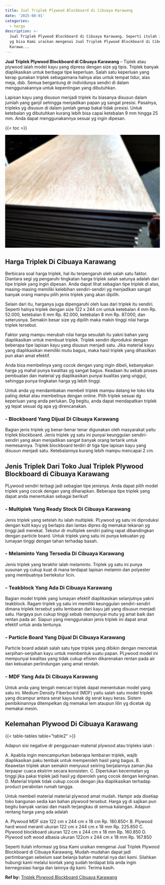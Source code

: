 ```yaml
---
title: Jual Triplek Plywood Blockboard di Cibuaya Karawang
date: '2025-08-01'
categories:
  - harga
description: >-
  Jual Triplek Plywood Blockboard di Cibuaya Karawang. Seperti itulah informasi
  yg bisa Kami uraikan mengenai Jual Triplek Plywood Blockboard di Cibuaya
  Karawa...
---
```


**Jual Triplek Plywood Blockboard di Cibuaya Karawang** – Tiplek atau plywood ialah model kayu yang dipress dengan size yg tipis. Triplek banyak diaplikasikan untuk berbagai tipe keperluan. Salah satu keperluan yang kerap gunakan triplek sebagaimana halnya alas untuk tempat tidur, alas meja, dsb. Semua bergantung dr individunya sendiri di dalam menggunakannya untuk kepentingan yang dibutuhkan.

Lapisan kayu yang disusun menjadi triplek itu biasanya disusun dalam jumlah yang ganjil sehingga menjadikan papan yg sangat presisi. Pasalnya, tripleks yg disusun di dalam jumlah genap bakal tidak presisi. Untuk ketebalan yg dibutuhkan kurang lebih bisa capai ketebalan 9 mm hingga 25 mm. Anda dapat menggunakannya sesuai yg ingin dipesan.

{{< toc >}}

![Jual Triplek Plywood Blockboard di Cibuaya Karawang](/images/jual-triplek-murah-16.png)

## Harga Triplek Di Cibuaya Karawang

Berbicara soal harga triplek, hal itu terpengaruh oleh salah satu faktor. Diantara segi yg pengaruhi tingkatan harga triplek salah satunya adalah dari tipe triplek yang ingin dipesan. Anda dapat lihat sebagian tipe triplek di atas, masing-masing memiliki kelebihan sendiri-sendiri yg menjadikan sangat banyak orang mampu pilih jenis triplek yang akan dipilih.

Selain dari itu, harganya juga dipengaruhi oleh luas dari triplek itu sendiri. Seperti halnya triplek dengan size 122 x 244 cm untuk ketebalan 4 mm Rp. 52.000, ketebalan 6 mm Rp. 82.000, ketebalan 8 mm Rp. 87.000, dan seterusnya. Semakin besar size yg dipilih maka makin tinggi nilai harga triplek tersebut.

Faktor yang mampu merubah nilai harga sesudah itu yakni bahan yang diaplikasikan untuk membuat triplek. Triplek sendiri diproduksi dengan beberapa tipe lapisan kayu yang disusun menjadi satu. Jika material kayu yang diaplikasikan memiliki mutu bagus, maka hasil triplek yang dihasilkan pun akan amat efektif.

Anda bisa membelinya yang cocok dengan yang ingin dibeli, kebanyakan harga yg mahal punya kwalitas yg sangat bagus. Keadaan itu sebab proses pembuatan dan material yg diaplikasikan punyai kualitas yang unggul, sehingga punya tingkatan harga yg lebih tinggi.

Untuk anda yg mendambakan membeli triplek mampu datang ke toko kita paling dekat atau membelinya dengan online. Pilih triplek sesuai dg keperluan yang anda perlukan. Dg begitu, anda dapat mendapatkan triplek yg tepat sesuai dg apa yg direncanakan.

### \- Blockboard Yang Dijual Di Cibuaya Karawang

Bagian jenis triplek yg benar-benar tenar digunakan oleh masyarakat yaitu triplek blockboard. Jenis triplek yg satu ini punyai keunggulan sendiri-sendiri yang akan menjadikan sangat banyak orang tertarik untuk memesannya. Triplek blockboard terdiri dr tiga tipe lapisan kayu yang disusun menjadi satu. Ketebalannya kurang lebih mampu mencapai 2 cm.

## Jenis Triplek Dari Toko Jual Triplek Plywood Blockboard di Cibuaya Karawang

PLywood sendiri terbagi jadi sebagian tipe jenisnya. Anda dapat pilih model triplek yang cocok dengan yang diharapkan. Beberapa tipe triplek yang dapat anda menentukan sebagai berikut!

### \- Multiplek Yang Ready Stock Di Cibuaya Karawang

Jenis triplek yang setelah itu ialah multiplek. PLywood yg satu ini diproduksi dengan kulit kayu yg berlapis dan lantas dipres dg memakai tekanan yg tinggi jadi merekat. Tekstur dr multiplek sendiri paling rapat dibandingkan dengan particle board. Untuk triplek yang satu ini punya kekuatan yg lumayan tinggi dengan tahan terhadap basah.

### \- Melaminto Yang Tersedia Di Cibuaya Karawang

Jenis triplek yang terakhir ialah melaminto. Triplek yg satu ini punya susunan yg cukup kuat di mana terdapat lapisan melamin dan polyester yang membuatnya bertekstur licin.

### \- Teakblock Yang Ada Di Cibuaya Karawang

Bagian model triplek yang lumayan efektif diaplikasikan selanjutnya yakni teakblock. Ragam triplek yg satu ini memiliki keunggulan sendiri-sendiri dimana triplek tersebut yaitu lembaran dari kayu jati yang disusun menjadi satu. Hargaya pun cukup tinggi sebab mempunyai mutu yg amat baik dan rentan pada air. Siapun yang menggunakan jenis triplek ini dapat amat efektif untuk anda tentunya.

### \- Particle Board Yang Dijual Di Cibuaya Karawang

Particle board adalah salah satu type triplek yang dibikin dengan mencetak serpihan-serpihan kayu untuk membentuk suatu papan. PLywood model ini mempunyai kwalitas yang tidak cukup efisien dikarenakan rentan pada air dan kekuatan perlindungan yang amat rendah.

### \- MDF Yang Ada Di Cibuaya Karawang

Untuk anda yang tengah mencari triplek dapat menentukan model yang satu ini. Medium Density Fiberboard (MDF) yaitu salah satu model triplek yang dicampur antara serat kayu lunak dg serat kayu keras. Sistem pembikinannya ditempelkan dg memakai lem ataupun lilin yg dicetak dg memakai mesin.

## Kelemahan Plywood Di Cibuaya Karawang

{{< table-tables table="table2" >}}

Adapun sisi negative dr penggunaan material plywood atau tripleks ialah :

A. Apabila ingin mencampurkan beberapa lembaran triplek, wajib diaplikasikan paku tembak untuk memperoleh hasil yang bagus. B. Keawetan triplek akan semakin menyusut seiiring berjalannya zaman jika terpapar cuaca ekstrim secara konsisten. C. Diperlukan kecermatan yg tinggi jika pakai triplek jadi hasil yg diperoleh yang cocok dengan keinginan. D. Material triplek tidak cukup cocok dengan jika diaplikasikan terhadap product perabotan rumah tangga.

Untuk membeli material material plywood amat mudah. Hampir ada disetiap toko bangunan sedia kan bahan plywood tersebut. Harga yg di sajikan pun begitu banyak variasi dan masih terjangkau di semua kalangan. Adapun rentang harga yang ada adalah

A. Plywood MDF size 122 cm x 244 cm x 18 cm Rp. 180.850< B. Plywood hard wood meranti ukuran 122 cm x 244 cm x 18 mm Rp. 225.850 C. Plywood blockboard ukuran 122 cm x 244 cm x 18 mm Rp. 160.850 D. Plywood soft wood albasia ukuran 122cm x 244 cm x 18 mm Rp. 167.850

Seperti itulah informasi yg bisa Kami uraikan mengenai Jual Triplek Plywood Blockboard di Cibuaya Karawang, Mudah-mudahan dapat jadi pertimbangan sebelum saat belanja bahan material nya dari kami. Silahkan hubungi kami melalui kontak yang sudah terdapat bila anda ingin bernegosiasi harga dan lainnya dg kami. Terima kasih.

**Ref by:** [Triplek Plywood Blockboard Cibuaya Karawang](https://id.wikipedia.org/wiki/Triplek)
